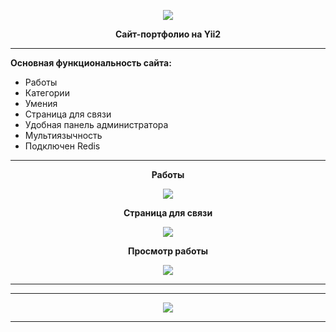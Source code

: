 <p align="center">
  <img src="https://i.ibb.co/HFWYtmz/yii2-800x400.jpg">
</p>

<p align="center">
  <b>Сайт-портфолио на Yii2</b>
</p>

<hr>

<p>
  <b>Основная функциональность сайта:</b>
  <ul>
    <li>Работы</li>
    <li>Категории</li>
    <li>Умения</li>
    <li>Страница для связи</li>
    <li>Удобная панель администратора</li>
    <li>Мультиязычность</li>
    <li>Подключен Redis</li>
  </ul>
</p>

<hr>

<p align="center"><b>Работы</b></p>
<p align="center">
  <img src="https://i.ibb.co/zXhwdwn/portfolio-works.png">
</p>

<p align="center"><b>Страница для связи</b></p>
<p align="center">
  <img src="https://i.ibb.co/Dt36xDV/portfolio-contact.png">
</p>

<p align="center"><b>Просмотр работы</b></p>
<p align="center">
  <img src="https://i.ibb.co/mBhXQz4/portfolio-single.png">
</p>

<hr>
<hr>

<p align="center">
    <img src="https://i.ibb.co/k69C9w3/redis-database-intervista-sanfilippo-1.png">
</p>

<hr>
